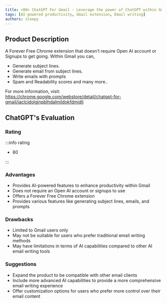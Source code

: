 ```yaml
---
title: <80> ChatGPT For Gmail - Leverage the power of ChatGPT within Gmail
tags: [AI-powered productivity, Gmail extension, Email writing]
authors: sleepy
---
```


## Product Description

A Forever Free Chrome extension that doesn't require Open AI account or Signups to get going.
Within Gmail you can, 
- Generate subject lines.
- Generate email from subject lines.
- Write emails with prompts
- Spam and Readability scores
and many more..

For more information, visit: https://chrome.google.com/webstore/detail/chatgpt-for-gmail/iaclcidolgjnpblhdalmildokfdmidlj

## ChatGPT's Evaluation

### Rating

:::info rating

- 80

:::

### Advantages

- Provides AI-powered features to enhance productivity within Gmail
- Does not require an Open AI account or signups to use
- Offers a Forever Free Chrome extension
- Provides various features like generating subject lines, emails, and prompts


### Drawbacks

- Limited to Gmail users only
- May not be suitable for users who prefer traditional email writing methods
- May have limitations in terms of AI capabilities compared to other AI email writing tools

### Suggestions

- Expand the product to be compatible with other email clients
- Include more advanced AI capabilities to provide a more comprehensive email writing experience
- Offer customization options for users who prefer more control over their email content